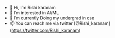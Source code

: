 - 👋 Hi, I’m Rishi karanam
- 👀 I’m interested in AI/ML
- 🌱 I’m currently Doing my undergrad in cse
- 📫 You can reach me via twitter [@Rishi_karanam] (https://twitter.com/Rishi_karanam)
